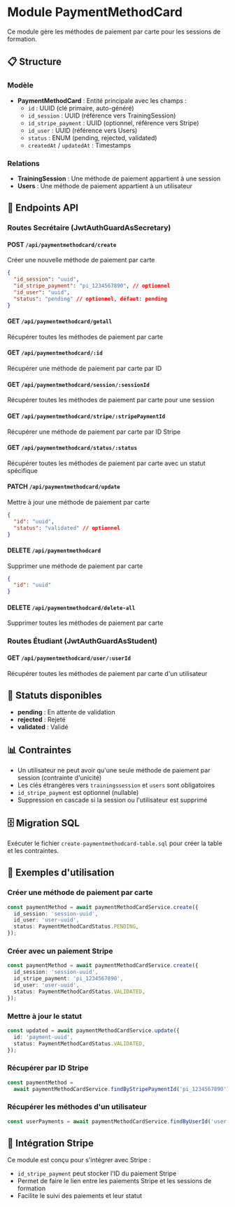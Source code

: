# Module PaymentMethodCard

Ce module gère les méthodes de paiement par carte pour les sessions de formation.

## 📋 Structure

### Modèle

- **PaymentMethodCard** : Entité principale avec les champs :
  - `id` : UUID (clé primaire, auto-généré)
  - `id_session` : UUID (référence vers TrainingSession)
  - `id_stripe_payment` : UUID (optionnel, référence vers Stripe)
  - `id_user` : UUID (référence vers Users)
  - `status` : ENUM (pending, rejected, validated)
  - `createdAt` / `updatedAt` : Timestamps

### Relations

- **TrainingSession** : Une méthode de paiement appartient à une session
- **Users** : Une méthode de paiement appartient à un utilisateur

## 🚀 Endpoints API

### Routes Secrétaire (JwtAuthGuardAsSecretary)

#### POST `/api/paymentmethodcard/create`

Créer une nouvelle méthode de paiement par carte

```json
{
  "id_session": "uuid",
  "id_stripe_payment": "pi_1234567890", // optionnel
  "id_user": "uuid",
  "status": "pending" // optionnel, défaut: pending
}
```

#### GET `/api/paymentmethodcard/getall`

Récupérer toutes les méthodes de paiement par carte

#### GET `/api/paymentmethodcard/:id`

Récupérer une méthode de paiement par carte par ID

#### GET `/api/paymentmethodcard/session/:sessionId`

Récupérer toutes les méthodes de paiement par carte pour une session

#### GET `/api/paymentmethodcard/stripe/:stripePaymentId`

Récupérer une méthode de paiement par carte par ID Stripe

#### GET `/api/paymentmethodcard/status/:status`

Récupérer toutes les méthodes de paiement par carte avec un statut spécifique

#### PATCH `/api/paymentmethodcard/update`

Mettre à jour une méthode de paiement par carte

```json
{
  "id": "uuid",
  "status": "validated" // optionnel
}
```

#### DELETE `/api/paymentmethodcard`

Supprimer une méthode de paiement par carte

```json
{
  "id": "uuid"
}
```

#### DELETE `/api/paymentmethodcard/delete-all`

Supprimer toutes les méthodes de paiement par carte

### Routes Étudiant (JwtAuthGuardAsStudent)

#### GET `/api/paymentmethodcard/user/:userId`

Récupérer toutes les méthodes de paiement par carte d'un utilisateur

## 🔧 Statuts disponibles

- **pending** : En attente de validation
- **rejected** : Rejeté
- **validated** : Validé

## 📊 Contraintes

- Un utilisateur ne peut avoir qu'une seule méthode de paiement par session (contrainte d'unicité)
- Les clés étrangères vers `trainingssession` et `users` sont obligatoires
- `id_stripe_payment` est optionnel (nullable)
- Suppression en cascade si la session ou l'utilisateur est supprimé

## 🗄️ Migration SQL

Exécuter le fichier `create-paymentmethodcard-table.sql` pour créer la table et les contraintes.

## 📝 Exemples d'utilisation

### Créer une méthode de paiement par carte

```typescript
const paymentMethod = await paymentMethodCardService.create({
  id_session: 'session-uuid',
  id_user: 'user-uuid',
  status: PaymentMethodCardStatus.PENDING,
});
```

### Créer avec un paiement Stripe

```typescript
const paymentMethod = await paymentMethodCardService.create({
  id_session: 'session-uuid',
  id_stripe_payment: 'pi_1234567890',
  id_user: 'user-uuid',
  status: PaymentMethodCardStatus.VALIDATED,
});
```

### Mettre à jour le statut

```typescript
const updated = await paymentMethodCardService.update({
  id: 'payment-uuid',
  status: PaymentMethodCardStatus.VALIDATED,
});
```

### Récupérer par ID Stripe

```typescript
const paymentMethod =
  await paymentMethodCardService.findByStripePaymentId('pi_1234567890');
```

### Récupérer les méthodes d'un utilisateur

```typescript
const userPayments = await paymentMethodCardService.findByUserId('user-uuid');
```

## 🔗 Intégration Stripe

Ce module est conçu pour s'intégrer avec Stripe :

- `id_stripe_payment` peut stocker l'ID du paiement Stripe
- Permet de faire le lien entre les paiements Stripe et les sessions de formation
- Facilite le suivi des paiements et leur statut
